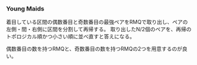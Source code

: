 ### Young Maids

着目している区間の偶数番目と奇数番目の最強ペアをRMQで取り出し、ペアの左側・間・右側に区間を分割して再帰する。
取り出したN/2個のペアを、再帰のトポロジカル順かつ小さい順に並べ直すと答えになる。

偶数番目の数を持つRMQと、奇数番目の数を持つRMQの2つを用意するのが良い。

